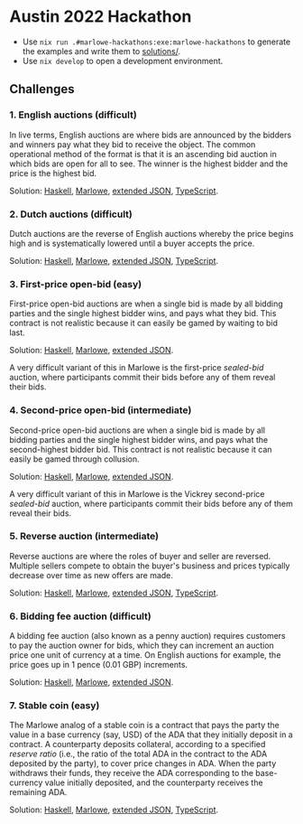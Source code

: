 # Austin 2022 Hackathon

*   Use `nix run .#marlowe-hackathons:exe:marlowe-hackathons` to generate the examples and write them to [solutions/](solutions/).
*   Use `nix develop` to open a development environment.


## Challenges


### 1. English auctions (difficult)

In live terms, English auctions are where bids are announced by the bidders and winners pay what they bid to receive the object. The common operational method of the format is that it is an ascending bid auction in which bids are open for all to see. The winner is the highest bidder and the price is the highest bid.

Solution: [Haskell](app/EnglishAuction.hs), [Marlowe](solutions/marlowe/EnglishAuction.marlowe), [extended JSON](solutions/extended-json/EnglishAuction.json), [TypeScript](solutions/typescript/EnglishAuction.ts).


### 2. Dutch auctions (difficult)

Dutch auctions are the reverse of English auctions whereby the price begins high and is systematically lowered until a buyer accepts the price.

Solution: [Haskell](app/DutchAuction.hs), [Marlowe](solutions/marlowe/DutchAuction.marlowe), [extended JSON](solutions/extended-json/DutchAuction.json), [TypeScript](solutions/typescript/DutchAuction.ts).


### 3. First-price open-bid (easy)

First-price open-bid auctions are when a single bid is made by all bidding parties and the single highest bidder wins, and pays what they bid. This contract is not realistic because it can easily be gamed by waiting to bid last.

Solution: [Haskell](app/FirstPriceBid.hs), [Marlowe](solutions/marlowe/FirstPriceBid.marlowe), [extended JSON](solutions/extended-json/FirstPriceBid.json).

A very difficult variant of this in Marlowe is the first-price *sealed-bid* auction, where participants commit their bids before any of them reveal their bids.


### 4. Second-price open-bid (intermediate)

Second-price open-bid auctions are when a single bid is made by all bidding parties and the single highest bidder wins, and pays what the second-highest bidder bid. This contract is not realistic because it can easily be gamed through collusion.

Solution: [Haskell](app/SecondPriceBid.hs), [Marlowe](solutions/marlowe/SecondPriceBid.marlowe), [extended JSON](solutions/extended-json/SecondPriceBid.json).

A very difficult variant of this in Marlowe is the Vickrey second-price *sealed-bid* auction, where participants commit their bids before any of them reveal their bids.


### 5. Reverse auction (intermediate)

Reverse auctions are where the roles of buyer and seller are reversed. Multiple sellers compete to obtain the buyer's business and prices typically decrease over time as new offers are made.

Solution: [Haskell](app/ReverseAuction.hs), [Marlowe](solutions/marlowe/ReverseAuction.marlowe), [extended JSON](solutions/extended-json/ReverseAuction.json), [TypeScript](solutions/typescript/ReverseAuction.ts).


### 6. Bidding fee auction (difficult)

A bidding fee auction (also known as a penny auction) requires customers to pay the auction owner for bids, which they can increment an auction price one unit of currency at a time.  On English auctions for example, the price goes up in 1 pence (0.01 GBP) increments.

Solution: [Haskell](app/BiddingFee.hs), [Marlowe](solutions/marlowe/BiddingFee.marlowe), [extended JSON](solutions/extended-json/BiddingFee.json).


### 7. Stable coin (easy)

The Marlowe analog of a stable coin is a contract that pays the party the value in a base currency (say, USD) of the ADA that they initially deposit in a contract. A counterparty deposits collateral, according to a specified *reserve ratio* (i.e., the ratio of the total ADA in the contract to the ADA deposited by the party), to cover price changes in ADA. When the party withdraws their funds, they receive the ADA corresponding to the base-currency value initially deposited, and the counterparty receives the remaining ADA.

Solution: [Haskell](app/StableCoin.hs), [Marlowe](solutions/marlowe/StableCoin.marlowe), [extended JSON](solutions/extended-json/StableCoin.json), [TypeScript](solutions/typescript/StableCoin.ts).
